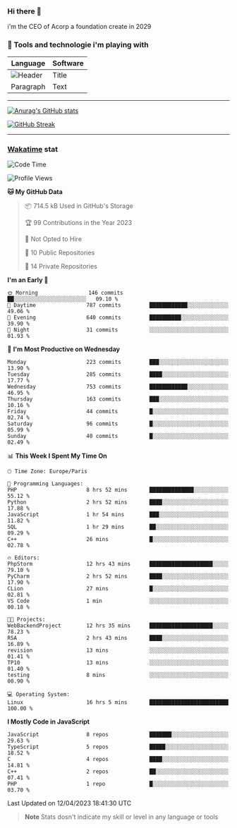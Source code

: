 ### Hi there 👋

i'm the CEO of Acorp a foundation create in 2029  

### 🧰 Tools and technologie i'm playing with

 | Language | Software |
| ----------- | ----------- |
| ![Header](https://img.shields.io/badge/Nuxt3-green&style=for-the-badge&logo=nustjs&logoColor=00DC82) | Title |
| Paragraph | Text |

---

[![Anurag's GitHub stats](https://github-readme-stats.vercel.app/api?username=ackimixs&show_icons=true&theme=github_dark&count_private=true)](https://www.ackimixs.xyz)

[![GitHub Streak](https://github-readme-streak-stats.herokuapp.com?user=Ackimixs&theme=github-dark-blue&date_format=j%20M%5B%20Y%5D&mode=weekly)](https://git.io/streak-stats)

---
 
 ### [Wakatime](https://wakatime.com/) stat

<!--START_SECTION:waka-->
![Code Time](http://img.shields.io/badge/Code%20Time-480%20hrs%2032%20mins-blue)

![Profile Views](http://img.shields.io/badge/Profile%20Views-0-blue)

**🐱 My GitHub Data** 

> 📦 714.5 kB Used in GitHub's Storage 
 > 
> 🏆 99 Contributions in the Year 2023
 > 
> 🚫 Not Opted to Hire
 > 
> 📜 10 Public Repositories 
 > 
> 🔑 14 Private Repositories 
 > 
**I'm an Early 🐤** 

```text
🌞 Morning                146 commits         ██░░░░░░░░░░░░░░░░░░░░░░░   09.10 % 
🌆 Daytime                787 commits         ████████████░░░░░░░░░░░░░   49.06 % 
🌃 Evening                640 commits         ██████████░░░░░░░░░░░░░░░   39.90 % 
🌙 Night                  31 commits          ░░░░░░░░░░░░░░░░░░░░░░░░░   01.93 % 
```
📅 **I'm Most Productive on Wednesday** 

```text
Monday                   223 commits         ███░░░░░░░░░░░░░░░░░░░░░░   13.90 % 
Tuesday                  285 commits         ████░░░░░░░░░░░░░░░░░░░░░   17.77 % 
Wednesday                753 commits         ████████████░░░░░░░░░░░░░   46.95 % 
Thursday                 163 commits         ███░░░░░░░░░░░░░░░░░░░░░░   10.16 % 
Friday                   44 commits          █░░░░░░░░░░░░░░░░░░░░░░░░   02.74 % 
Saturday                 96 commits          █░░░░░░░░░░░░░░░░░░░░░░░░   05.99 % 
Sunday                   40 commits          █░░░░░░░░░░░░░░░░░░░░░░░░   02.49 % 
```


📊 **This Week I Spent My Time On** 

```text
🕑︎ Time Zone: Europe/Paris

💬 Programming Languages: 
PHP                      8 hrs 52 mins       ██████████████░░░░░░░░░░░   55.12 % 
Python                   2 hrs 52 mins       ████░░░░░░░░░░░░░░░░░░░░░   17.88 % 
JavaScript               1 hr 54 mins        ███░░░░░░░░░░░░░░░░░░░░░░   11.82 % 
SQL                      1 hr 29 mins        ██░░░░░░░░░░░░░░░░░░░░░░░   09.29 % 
C++                      26 mins             █░░░░░░░░░░░░░░░░░░░░░░░░   02.78 % 

🔥 Editors: 
PhpStorm                 12 hrs 43 mins      ████████████████████░░░░░   79.10 % 
PyCharm                  2 hrs 52 mins       ████░░░░░░░░░░░░░░░░░░░░░   17.90 % 
CLion                    27 mins             █░░░░░░░░░░░░░░░░░░░░░░░░   02.81 % 
VS Code                  1 min               ░░░░░░░░░░░░░░░░░░░░░░░░░   00.18 % 

🐱‍💻 Projects: 
WebBackendProject        12 hrs 35 mins      ████████████████████░░░░░   78.23 % 
RSA                      2 hrs 43 mins       ████░░░░░░░░░░░░░░░░░░░░░   16.89 % 
revision                 13 mins             ░░░░░░░░░░░░░░░░░░░░░░░░░   01.41 % 
TP10                     13 mins             ░░░░░░░░░░░░░░░░░░░░░░░░░   01.40 % 
testing                  8 mins              ░░░░░░░░░░░░░░░░░░░░░░░░░   00.90 % 

💻 Operating System: 
Linux                    16 hrs 5 mins       █████████████████████████   100.00 % 
```

**I Mostly Code in JavaScript** 

```text
JavaScript               8 repos             ███████░░░░░░░░░░░░░░░░░░   29.63 % 
TypeScript               5 repos             █████░░░░░░░░░░░░░░░░░░░░   18.52 % 
C                        4 repos             ████░░░░░░░░░░░░░░░░░░░░░   14.81 % 
C++                      2 repos             ██░░░░░░░░░░░░░░░░░░░░░░░   07.41 % 
PHP                      1 repo              █░░░░░░░░░░░░░░░░░░░░░░░░   03.70 % 
```




 Last Updated on 12/04/2023 18:41:30 UTC
<!--END_SECTION:waka-->

> **Note**
> Stats dosn't indicate my skill or level in any language or tools
